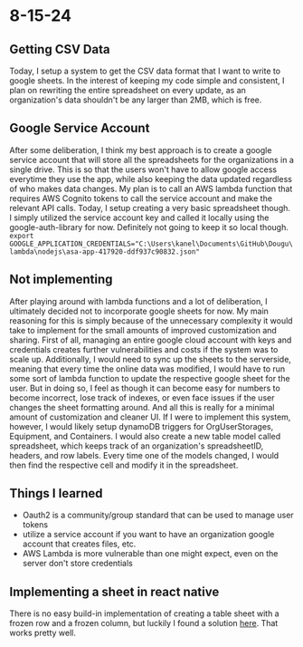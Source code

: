 # 8-15-24
## Getting CSV Data
Today, I setup a system to get the CSV data format that I want to write to google sheets. In the interest of keeping my code simple and consistent, I plan on rewriting the entire spreadsheet on every update, as an organization's data shouldn't be any larger than 2MB, which is free.

## Google Service Account
After some deliberation, I think my best approach is to create a google service account that will store all the spreadsheets for the organizations in a single drive. This is so that the users won't have to allow google access everytime they use the app, while also keeping the data updated regardless of who makes data changes. My plan is to call an AWS lambda function that requires AWS Cognito tokens to call the service account and make the relevant API calls. Today, I setup creating a very basic spreadsheet though. I simply utilized the service account key and called it locally using the google-auth-library for now. Definitely not going to keep it so local though. `export GOOGLE_APPLICATION_CREDENTIALS="C:\Users\kanel\Documents\GitHub\Dougu\lambda\nodejs\asa-app-417920-ddf937c90832.json"`

## Not implementing
After playing around with lambda functions and a lot of deliberation, I ultimately decided not to incorporate google sheets for now. My main reasoning for this is simply because of the unnecessary complexity it would take to implement for the small amounts of improved customization and sharing. First of all, managing an entire google cloud account with keys and credentials creates further vulnerabilities and costs if the system was to scale up. Additionally, I would need to sync up the sheets to the serverside, meaning that every time the online data was modified, I would have to run some sort of lambda function to update the respective google sheet for the user. But in doing so, I feel as though it can become easy for numbers to become incorrect, lose track of indexes, or even face issues if the user changes the sheet formatting around. And all this is really for a minimal amount of customization and cleaner UI. If I were to implement this system, however, I would likely setup dynamoDB triggers for OrgUserStorages, Equipment, and Containers. I would also create a new table model called spreadsheet, which keeps track of an organization's spreadsheetID, headers, and row labels. Every time one of the models changed, I would then find the respective cell and modify it in the spreadsheet.

## Things I learned
- Oauth2 is a community/group standard that can be used to manage user tokens
- utilize a service account if you want to have an organization google account that creates files, etc.
- AWS Lambda is more vulnerable than one might expect, even on the server don't store credentials

## Implementing a sheet in react native
There is no easy build-in implementation of creating a table sheet with a frozen row and a frozen column, but luckily I found a solution [here](https://build.affinity.co/building-a-highly-responsive-sheet-view-with-react-native-51129ec34c63). That works pretty well. 